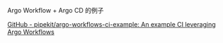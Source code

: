 Argo Workflow + Argo CD 的例子

[GitHub - pipekit/argo-workflows-ci-example: An example CI leveraging Argo Workflows](https://github.com/pipekit/argo-workflows-ci-example)